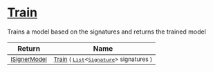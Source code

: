 # [Train](./IClassifier-100663478.md)

Trains a model based on the signatures and returns the trained model

| Return | Name | 
| --- | --- | 
| <sub>[ISignerModel](./../ISignerModel.md)</sub>| <sub>[Train](./IClassifier-100663478.md) ( [`List`](https://docs.microsoft.com/en-us/dotnet/api/System.Collections.Generic.List-1)\<[`Signature`](./../../Signature.md)> signatures )</sub>| <br>


